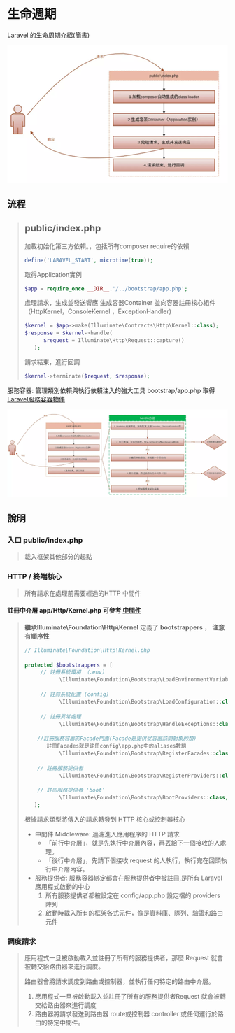 # 生命週期

[Laravel 的生命周期介紹\(簡書\)](https://www.jianshu.com/p/08b810b720d9)

![&#x751F;&#x547D;&#x9031;&#x671F;](../.gitbook/assets/life_cycle.jpg)

## 流程

> ## public/index.php
>
> 加載初始化第三方依賴。，包括所有composer require的依賴
>
> ```php
> define('LARAVEL_START', microtime(true));
> ```
>
> 取得Application實例
>
> ```php
> $app = require_once __DIR__.'/../bootstrap/app.php';
> ```
>
> 處理請求，生成並發送響應 生成容器Container 並向容器註冊核心組件（HttpKernel，ConsoleKernel ，ExceptionHandler\)
>
> ```php
> $kernel = $app->make(Illuminate\Contracts\Http\Kernel::class);
> $response = $kernel->handle(
>       $request = Illuminate\Http\Request::capture()
>    );
> ```
>
> 請求結束，進行回調
>
> ```php
> $kernel->terminate($request, $response);
> ```

服務容器: 管理類別依賴與執行依賴注入的強大工具 bootstrap/app.php 取得 [Laravel服務容器物件](https://learnku.com/docs/laravel/6.x/container/5131)

![&#x5B8C;&#x6574;&#x7248;&#x751F;&#x547D;&#x9031;&#x671F;](../.gitbook/assets/container.jpg)

## 說明

### 入口 public/index.php

> 載入框架其他部分的起點

### HTTP / 終端核心

> 所有請求在處理前需要經過的HTTP 中間件

#### 註冊中介層 app/Http/Kernel.php 可參考 [中間件](middleware.md)

> **繼承Illuminate\Foundation\Http\Kernel** 定義了 **bootstrappers** ， **注意有順序性**
>
> ```php
> // Illuminate\Foundation\Http\Kernel.php
>
> protected $bootstrappers = [
>      // 註冊系統環境 （.env）
>            \Illuminate\Foundation\Bootstrap\LoadEnvironmentVariables::class,
>
>      // 註冊系統配置 (config)
>            \Illuminate\Foundation\Bootstrap\LoadConfiguration::class,
>
>      // 註冊異常處理
>            \Illuminate\Foundation\Bootstrap\HandleExceptions::class,
>
>     //註冊服務容器的Facade門面(Facade是提供從容器訪問對象的類)
>        註冊Facades就是註冊config\app.php中的aliases數組 
>            \Illuminate\Foundation\Bootstrap\RegisterFacades::class,
>
>     // 註冊服務提供者
>            \Illuminate\Foundation\Bootstrap\RegisterProviders::class,
>
>     // 註冊服務提供者 'boot’
>            \Illuminate\Foundation\Bootstrap\BootProviders::class,
>    ];
> ```
>
> 根據請求類型將傳入的請求轉發到 HTTP 核心或控制器核心
>
> * 中間件 Middleware: 過濾進入應用程序的 HTTP 請求
>   * 「前行中介層」，就是先執行中介層內容，再丟給下一個接收的人處理。
>   * 「後行中介層」，先請下個接收 request 的人執行，執行完在回頭執行中介層內容。
> * 服務提供者: 服務容器綁定都會在服務提供者中被註冊,是所有 Laravel 應用程式啟動的中心
>   1. 所有服務提供者都被設定在 config/app.php 設定檔的 providers 陣列
>   2. 啟動時載入所有的框架各式元件，像是資料庫、隊列、驗證和路由元件

### 調度請求

> 應用程式一旦被啟動載入並註冊了所有的服務提供者，那麼 Request 就會被轉交給路由器來進行調度。
>
> 路由器會將請求調度到路由或控制器，並執行任何特定的路由中介層。
>
> 1. 應用程式一旦被啟動載入並註冊了所有的服務提供者Request 就會被轉交給路由器來進行調度
> 2. 路由器將請求發送到路由器 route或控制器 controller 或任何運行於路由的特定中間件。

